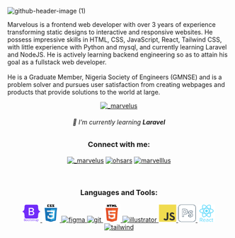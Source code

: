 ![github-header-image (1)](https://github.com/ohsars/ohsars/assets/57617152/8b5454cb-5772-4df3-81f9-3b6c72b24abe)
<!-- 
<h1 align="center">Hi 👋, I'm Osakpolor Marvelous, E.</h1>
<h3 align="center">A passionate frontend developer from Nigeria</h3>
 <img align="right" src="https://rapidapi.com/blog/wp-content/uploads/2017/01/octocat.gif" alt="bg" /> 
 -->

 <p>Marvelous is a frontend web developer with over 3 years of experience transforming static designs to interactive and responsive websites. He possess impressive skills in HTML, CSS, JavaScript, React, Tailwind CSS, with little experience with Python and mysql,  and currently learning Laravel and NodeJS. He is actively learning backend engineering so as to attain his goal as a fullstack web developer. <br /> <br /> He is a Graduate Member, Nigeria Society of Engineers (GMNSE) and is a problem solver and pursues user satisfaction from creating webpages and products that provide solutions to the world at large.

</p>

<p align="center"> <a href="https://twitter.com/_marvelus" target="blank"><img src="https://img.shields.io/twitter/follow/_marvelus?logo=twitter&style=for-the-badge" alt="_marvelus" /></a> </p>

<h6 align="center">🌱 I’m currently learning <b>Laravel</b> </h7>


<h3 align="center">Connect with me:</h3>


<p align="center">
<a href="https://twitter.com/_marvelus" target="blank"><img align="center" src="https://raw.githubusercontent.com/rahuldkjain/github-profile-readme-generator/master/src/images/icons/Social/twitter.svg" alt="_marvelus" height="30" width="40" /></a>
<a href="https://linkedin.com/in/ohsars" target="blank"><img align="center" src="https://raw.githubusercontent.com/rahuldkjain/github-profile-readme-generator/master/src/images/icons/Social/linked-in-alt.svg" alt="ohsars" height="30" width="40" /></a>
<a href="https://instagram.com/marvelllus" target="blank"><img align="center" src="https://raw.githubusercontent.com/rahuldkjain/github-profile-readme-generator/master/src/images/icons/Social/instagram.svg" alt="marvelllus" height="30" width="40" /></a>
</p>

<br />

<h3 align="center">Languages and Tools:</h3>
<p align="center"> <a href="https://getbootstrap.com" target="_blank" rel="noreferrer"> <img src="https://raw.githubusercontent.com/devicons/devicon/master/icons/bootstrap/bootstrap-plain-wordmark.svg" alt="bootstrap" width="40" height="40"/> </a> <a href="https://www.w3schools.com/css/" target="_blank" rel="noreferrer"> <img src="https://raw.githubusercontent.com/devicons/devicon/master/icons/css3/css3-original-wordmark.svg" alt="css3" width="40" height="40"/> </a> <a href="https://www.figma.com/" target="_blank" rel="noreferrer"> <img src="https://www.vectorlogo.zone/logos/figma/figma-icon.svg" alt="figma" width="40" height="40"/> </a> <a href="https://git-scm.com/" target="_blank" rel="noreferrer"> <img src="https://www.vectorlogo.zone/logos/git-scm/git-scm-icon.svg" alt="git" width="40" height="40"/> </a> <a href="https://www.w3.org/html/" target="_blank" rel="noreferrer"> <img src="https://raw.githubusercontent.com/devicons/devicon/master/icons/html5/html5-original-wordmark.svg" alt="html5" width="40" height="40"/> </a> <a href="https://www.adobe.com/in/products/illustrator.html" target="_blank" rel="noreferrer"> <img src="https://www.vectorlogo.zone/logos/adobe_illustrator/adobe_illustrator-icon.svg" alt="illustrator" width="40" height="40"/> </a> <a href="https://developer.mozilla.org/en-US/docs/Web/JavaScript" target="_blank" rel="noreferrer"> <img src="https://raw.githubusercontent.com/devicons/devicon/master/icons/javascript/javascript-original.svg" alt="javascript" width="40" height="40"/> </a> <a href="https://www.photoshop.com/en" target="_blank" rel="noreferrer"> <img src="https://raw.githubusercontent.com/devicons/devicon/master/icons/photoshop/photoshop-line.svg" alt="photoshop" width="40" height="40"/> </a> <a href="https://reactjs.org/" target="_blank" rel="noreferrer"> <img src="https://raw.githubusercontent.com/devicons/devicon/master/icons/react/react-original-wordmark.svg" alt="react" width="40" height="40"/> </a> <a href="https://tailwindcss.com/" target="_blank" rel="noreferrer"> <img src="https://www.vectorlogo.zone/logos/tailwindcss/tailwindcss-icon.svg" alt="tailwind" width="40" height="40"/> </a> </p>

<br />
<br />
<br />

<!--

<p><img align="center" src="https://github-readme-stats.vercel.app/api/top-langs?username=ohsars&show_icons=true&locale=en&layout=compact" alt="ohsars" /></p>
<p><img align="center" src="https://github-readme-stats.vercel.app/api?username=ohsars&show_icons=true&locale=en" alt="ohsars" /></p>

-->

